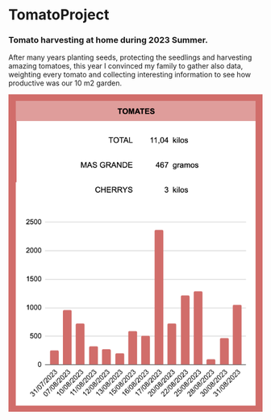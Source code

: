 # TomatoProject
### Tomato harvesting at home during 2023 Summer.

After many years planting seeds, protecting the seedlings and harvesting amazing tomatoes, this year I convinced my family to gather also data, weighting every tomato and collecting interesting information to see how productive was our 10 m2 garden.

![Tomato August](TomatoProject.png)
